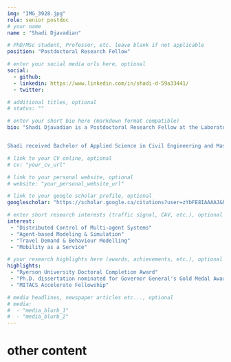 ```yaml
---
img: "IMG_3928.jpg"
role: senior postdoc
# your name
name : "Shadi Djavadian"

# PhD/MSc student, Professor, etc. leave blank if not applicable
position: "Postdoctoral Research Fellow" 

# enter your social media urls here, optional
social: 
  - github:
  - linkedin: https://www.linkedin.com/in/shadi-d-59a33441/
  - twitter:

# additional titles, optional
# status: ""

# enter your short bio here (markdown format compatible)
bio: "Shadi Djavadian is a Postdoctoral Research Fellow at the Laboratory of Innovations in Transportation at Ryerson University working under the supervision of Dr. Bilal Farooq. Her research explores the applications of automation & communication in vehicles, their effect on reducing congestion and GHG emissions. Her research also looks at mobility behaviour & response to automation. 


Shadi received Bachelor of Applied Science in Civil Engineering and Master of Transportation Engineering from University of Toronto, Canada. In 2009 she was a visiting student at [UC Berkeley Institute of Transportation Studies](https://its.berkeley.edu/). Before starting her Ph.D. in 2013 at Ryerson University she was a researcher from 2011-2012 at the [Delft University of Technology](https://www.tudelft.nl/en/), the Netherlands." 

# link to your CV online, optional
# cv: "your_cv_url" 

# link to your personal website, optional
# website: "your_personal_website_url" 

# link to your google scholar profile, optional
googlescholar: "https://scholar.google.ca/citations?user=zYbFE8IAAAAJ&hl=en" 

# enter short research interests (traffic signal, CAV, etc.), optional
interest: 
 - "Distributed Control of Multi-agent Systems"
 - "Agent-based Modeling & Simulation" 
 - "Travel Demand & Behaviour Modelling"
 - "Mobility as a Service"

# your research highlights here (awards, achievements, etc.), optional
highlights: 
 - "Ryerson University Doctoral Completion Award"
 - "Ph.D. dissertation nominated for Governor General's Gold Medal Award"
 - "MITACS Accelerate Fellowship" 

# media headlines, newspaper articles etc..., optional
# media: 
#  - "media_blurb_1"
#  - "media_blurb_2" 
---
```

# other content
